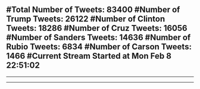 #Total Number of Tweets: 83400 
#Number of Trump Tweets: 26122
#Number of Clinton Tweets: 18286
#Number of Cruz Tweets: 16056
#Number of Sanders Tweets: 14636
#Number of Rubio Tweets: 6834
#Number of Carson Tweets: 1466
#Current Stream Started at Mon Feb  8 22:51:02
---
---
---
